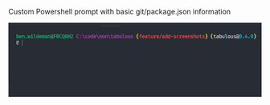 Custom Powershell prompt with basic git/package.json information

![Screenshot](https://raw.githubusercontent.com/BenWildeman/powershell-custom-prompt/master/images/screenshot.png)
